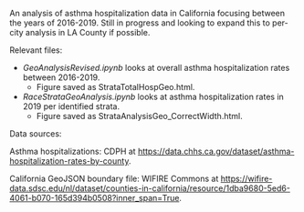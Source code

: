 An analysis of asthma hospitalization data in California focusing between the years of 2016-2019. Still in progress and looking to expand this to per-city analysis in LA County if possible. 

Relevant files:
- _GeoAnalysisRevised.ipynb_ looks at overall asthma hospitalization rates between 2016-2019.
  - Figure saved as StrataTotalHospGeo.html.
- _RaceStrataGeoAnalysis.ipynb_ looks at asthma hospitalization rates in 2019 per identified strata.
  - Figure saved as StrataAnalysisGeo_CorrectWidth.html.


Data sources:

Asthma hospitalizations: CDPH at https://data.chhs.ca.gov/dataset/asthma-hospitalization-rates-by-county.

California GeoJSON boundary file: WIFIRE Commons at https://wifire-data.sdsc.edu/nl/dataset/counties-in-california/resource/1dba9680-5ed6-4061-b070-165d394b0508?inner_span=True. 
